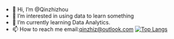 - 👋 Hi, I’m @Qinzhizhou
- 👀 I’m interested in using data to learn something
- 🌱 I’m currently learning Data Analytics.
- 📫 How to reach me email:qinzhiz@outlook.com
[![Top Langs](https://github-readme-stats.vercel.app/api/top-langs/??username=MichaelTan9999&layout=compact&theme=dark)](https://github.com/anuraghazra/github-readme-stats)

